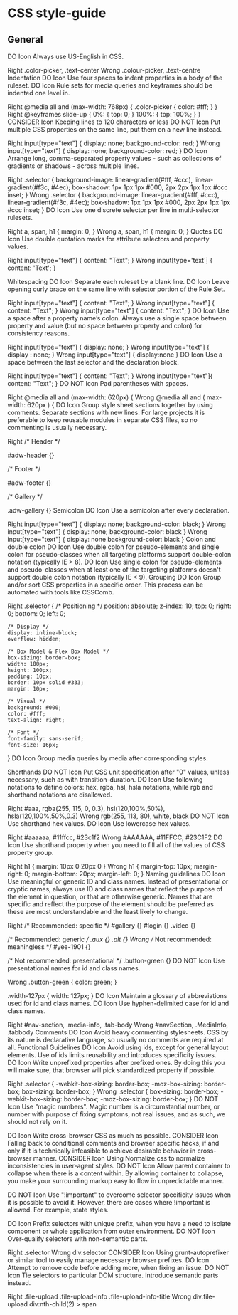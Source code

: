# CSS style-guide

## General
DO
Icon
Always use US-English in CSS.
 
 Right
.color-picker, .text-center
 Wrong
.colour-picker, .text-centre
Indentation
DO
Icon
Use four spaces to indent properties in a body of the ruleset.
DO
Icon
Rule sets for media queries and keyframes should be indented one level in.
 
 Right
@media all and (max-width: 768px) {
    .color-picker {
        color: #fff;
    }
}
 Right
@keyframes slide-up {
    0%: {
        top: 0;
    }
    100%: {
        top: 100%;
    }
}
CONSIDER
Icon
Keeping lines to 120 characters or less
DO NOT
Icon
Put multiple CSS properties on the same line, put them on a new line instead.
 
 Right
input[type="text"] { 
    display: none;
    background-color: red;
}
 Wrong
input[type="text"] { display: none; background-color: red; }
DO
Icon
Arrange long, comma-separated property values - such as collections of gradients or shadows - across multiple lines.
 
 Right
.selector {
    background-image:
        linear-gradient(#fff, #ccc),
        linear-gradient(#f3c, #4ec);
    box-shadow:
        1px 1px 1px #000,
        2px 2px 1px 1px #ccc inset;
}
 Wrong
.selector {
    background-image: linear-gradient(#fff, #ccc),
                      linear-gradient(#f3c, #4ec);
    box-shadow: 1px 1px 1px #000,
                2px 2px 1px 1px #ccc inset;
}
DO
Icon
Use one discrete selector per line in multi-selector rulesets.
 
 Right
a,
span,
h1 { 
    margin: 0;
}
 Wrong
a, span, h1 {
    margin: 0;
}
Quotes
DO
Icon
Use double quotation marks for attribute selectors and property values.
 
 Right
input[type="text"] { 
    content: "Text";
}
 Wrong
input[type='text'] {
    content: 'Text';
}
 
Whitespacing
DO
Icon
Separate each ruleset by a blank line.
DO
Icon
Leave opening curly brace on the same line with selector portion of the Rule Set.
 
 Right
input[type="text"] { 
    content: "Text";
}
 Wrong
input[type="text"] { content: "Text"; }
 Wrong
input[type="text"] 
{ 
    content: "Text";
}
DO
Icon
Use a space after a property name’s colon.
Always use a single space between property and value (but no space between property and colon) for consistency reasons.
 
 Right
input[type="text"] { 
    display: none;
}
 Wrong
input[type="text"] {
    display : none;
}
 Wrong
input[type="text"] {
    display:none
}
DO
Icon
Use a space between the last selector and the declaration block.
 
 Right
input[type="text"] { 
    content: "Text";
}
 Wrong
input[type="text"]{
    content: "Text";
}
DO NOT
Icon
Pad parentheses with spaces.
 
 Right
@media all and (max-width: 620px) {
 Wrong
@media all and ( max-width: 620px ) {
DO
Icon
Group style sheet sections together by using comments. Separate sections with new lines.
For large projects it is preferable to keep reusable modules in separate CSS files, so no commenting is usually necessary.
 
 Right
/* Header */
 
#adw-header {}
 
/* Footer */
 
#adw-footer {}
 
/* Gallery */
 
.adw-gallery {}
Semicolon
DO
Icon
Use a semicolon after every declaration.
 
 Right
input[type="text"] { 
    display: none;
    background-color: black;
}
 Wrong
input[type="text"] {
    display: none;
    background-color: black
}
 Wrong
input[type="text"] {
    display: none
    background-color: black
}
Colon and double colon
DO
Icon
Use double colon for pseudo-elements and single colon for pseudo-classes when all targeting platforms support double-colon notation (typically IE > 8).
DO
Icon
Use single colon for pseudo-elements and pseudo-classes when at least one of the targeting platforms doesn't support double colon notation (typically IE < 9).
Grouping
DO
Icon
Group and/or sort CSS properties in a specific order.
This process can be automated with tools like CSSComb.
 
 Right
.selector {
    /* Positioning */
    position: absolute;
    z-index: 10;
    top: 0;
    right: 0;
    bottom: 0;
    left: 0;
 
    /* Display */
    display: inline-block;
    overflow: hidden;
 
    /* Box Model & Flex Box Model */
    box-sizing: border-box;
    width: 100px;
    height: 100px;
    padding: 10px;
    border: 10px solid #333;
    margin: 10px;
 
    /* Visual */
    background: #000;
    color: #fff;
    text-align: right;   
 
    /* Font */
    font-family: sans-serif;
    font-size: 16px;
}
DO
Icon
Group media queries by media after corresponding styles.
 
Shorthands
DO NOT
Icon
Put CSS unit specification after "0" values, unless necessary, such as with transition-duration.
DO
Icon
Use following notations to define colors: hex, rgba, hsl, hsla notations, while rgb and shorthand notations are disallowed.
 
 Right
#aaa, rgba(255, 115, 0, 0.3), hsl(120,100%,50%), hsla(120,100%,50%,0.3)
 Wrong
rgb(255, 113, 80), white, black
DO NOT
Icon
Use shorthand hex values.
DO
Icon
Use lowercase hex values.
 
 Right
#aaaaaa, #11ffcc, #23c1f2
 Wrong
#AAAAAA, #11FFCC, #23C1F2
DO
Icon
Use shorthand property when you need to fill all of the values of CSS property group.
 
 Right
h1 { 
    margin: 10px 0 20px 0
}
 Wrong
h1 {
    margin-top: 10px;
    margin-right: 0;
    margin-bottom: 20px;
    margin-left: 0;
}
Naming guidelines
DO
Icon
Use meaningful or generic ID and class names.
Instead of presentational or cryptic names, always use ID and class names that reflect the purpose of the element in question, or that are otherwise generic.
Names that are specific and reflect the purpose of the element should be preferred as these are most understandable and the least likely to change.
 
 Right
/* Recommended: specific */
#gallery {}
#login {}
.video {}
 
/* Recommended: generic */
.aux {}
.alt {}
 Wrong
/* Not recommended: meaningless */
#yee-1901 {}
 
/* Not recommended: presentational */
.button-green {}
DO NOT
Icon
Use presentational names for id and class names.
 
 Wrong
.button-green {
    color: green;
}
 
.width-127px {
    width: 127px;
}
DO
Icon
Maintain a glossary of abbreviations used for id and class names.
DO
Icon
Use hyphen-delimited case for id and class names.
 
 Right
#nav-section, .media-info, .tab-body
 Wrong
#navSection, .MediaInfo, .tabbody
Comments
DO
Icon
Avoid heavy commenting stylesheets.
CSS by its nature is declarative language, so usually no comments are required at all.
Functional Guidelines
DO
Icon
Avoid using ids, except for general layout elements.
Use of ids limits reusability and introduces specificity issues.  
DO
Icon
Write unprefixed properties after prefixed ones.
By doing this you will make sure, that browser will pick standardized property if possible.
 
 Right
.selector {
    -webkit-box-sizing: border-box;
    -moz-box-sizing: border-box;
    box-sizing: border-box;
}
 Wrong
.selector {
    box-sizing: border-box;
    -webkit-box-sizing: border-box;
    -moz-box-sizing: border-box;
}
DO NOT
Icon
Use "magic numbers".
Magic number is a circumstantial number, or number with purpose of fixing symptoms, not real issues, and as such, we should not rely on it.
 
DO
Icon
Write cross-browser CSS as much as possible.
CONSIDER
Icon
Falling back to conditional comments and browser specific hacks, if and only if it is technically infeasible to achieve desirable behavior in cross-browser manner. 
CONSIDER
Icon
Using Normalize.css to normalize inconsistencies in user-agent styles. 
DO NOT
Icon
Allow parent container to collapse when there is a content within.
By allowing container to collapse, you make your surrounding markup easy to flow in unpredictable manner.
 
 

DO NOT
Icon
Use "!important" to overcome selector specificity issues when it is possible to avoid it.
However, there are cases where !important is allowed. For example, state styles.
 
DO
Icon
Prefix selectors with unique prefix, when you have a need to isolate component or whole application from outer environment.
DO NOT
Icon
Over-qualify selectors with non-semantic parts.
 
 Right
.selector
 Wrong
div.selector
CONSIDER
Icon
 Using grunt-autoprefixer or similar tool to easily manage necessary browser prefixes.
DO
Icon
Attempt to remove code before adding more, when fixing an issue.
DO NOT
Icon
Tie selectors to particular DOM structure. Introduce semantic parts instead.
 
 Right
.file-upload .file-upload-info .file-upload-info-title
 Wrong
div.file-upload div:nth-child(2) > span
 
